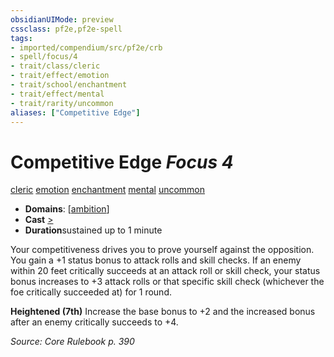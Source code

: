 ```yaml
---
obsidianUIMode: preview
cssclass: pf2e,pf2e-spell
tags:
- imported/compendium/src/pf2e/crb
- spell/focus/4
- trait/class/cleric
- trait/effect/emotion
- trait/school/enchantment
- trait/effect/mental
- trait/rarity/uncommon
aliases: ["Competitive Edge"]
---
```

# Competitive Edge *Focus 4*   
[cleric](rules/traits/cleric.md)  [emotion](emotion.md)  [enchantment](enchantment.md)  [mental](mental.md)  [uncommon](uncommon.md)  

- **Domains**: [[ambition](../setting/domains.md#Ambition)]
- **Cast** [>](chapter-9-playing-the-game.md#Actions "Single Action") 
- **Duration**sustained up to 1 minute

Your competitiveness drives you to prove yourself against the opposition. You gain a +1 status bonus to attack rolls and skill checks. If an enemy within 20 feet critically succeeds at an attack roll or skill check, your status bonus increases to +3 attack rolls or that specific skill check (whichever the foe critically succeeded at) for 1 round.

**Heightened (7th)** Increase the base bonus to +2 and the increased bonus after an enemy critically succeeds to +4.

*Source: Core Rulebook p. 390*